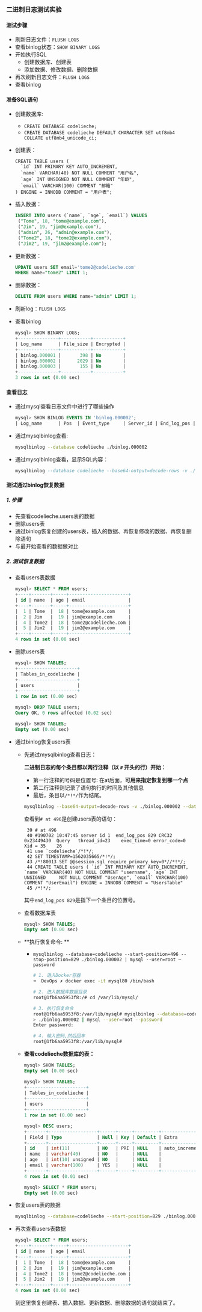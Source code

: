 ### 二进制日志测试实验

#### 测试步骤

- 刷新日志文件：`FLUSH LOGS`
- 查看binlog状态：`SHOW BINARY LOGS`
- 开始执行SQL
  - 创建数据库、创建表
  - 添加数据、修改数据、删除数据
- 再次刷新日志文件：`FLUSH LOGS`
- 查看binlog

#### 准备SQL语句

- 创建数据库: 

  - `CREATE DATABASE codelieche;`
  - `CREATE DATABASE codelieche DEFAULT CHARACTER SET utf8mb4 COLLATE utf8mb4_unicode_ci;`

- 创建表：

  ```mysql
  CREATE TABLE users (
  	`id` INT PRIMARY KEY AUTO_INCREMENT,
  	`name` VARCHAR(40) NOT NULL COMMENT "用户名",
  	`age` INT UNSIGNED NOT NULL COMMENT "年龄",
  	`email` VARCHAR(100) COMMENT "邮箱"
  ) ENGINE = INNODB COMMENT = "用户表";
  ```

- 插入数据：

  ```sql
  INSERT INTO users (`name`, `age`, `email`) VALUES
   ("Tome", 18, "tome@example.com"),
   ("Jim", 19, "jim@example.com"),
   ("admin", 26, "admin@example.com"),
   ("Tome2", 18, "tome2@example.com"),
   ("Jim2", 19, "jim2@example.com");
  ```

- 更新数据：

  ```sql
  UPDATE users SET email='tome2@codelieche.com'
  WHERE name="tome2" LIMIT 1;
  ```

- 删除数据：

  ```sql
  DELETE FROM users WHERE name="admin" LIMIT 1;
  ```

- 刷新log：`FLUSH LOGS`

- 查看binlog

  ```sql
  mysql> SHOW BINARY LOGS;
  +---------------+-----------+-----------+
  | Log_name      | File_size | Encrypted |
  +---------------+-----------+-----------+
  | binlog.000001 |       398 | No        |
  | binlog.000002 |      2029 | No        |
  | binlog.000003 |       155 | No        |
  +---------------+-----------+-----------+
  3 rows in set (0.00 sec)
  ```

#### 查看日志

- 通过mysql查看日志文件中进行了哪些操作

  ```sql
  mysql> SHOW BINLOG EVENTS IN 'binlog.000002';
  | Log_name      | Pos  | Event_type     | Server_id | End_log_pos | Info
  ```

- 通过mysqlbinlog查看:

  ```bash
  mysqlbinlog --database codelieche ./binlog.000002
  ```

- 通过mysqlbinlog查看，显示SQL内容：

  ```sql
  mysqlbinlog --database codelieche --base64-output=decode-rows -v ./binlog.000002
  ```

#### 测试通过binlog恢复数据

##### 1. 步骤

- 先查看codelieche.users表的数据
- 删除users表
- 通过binlog恢复创建的users表，插入的数据、再恢复修改的数据、再恢复删除语句
- 与最开始查看的数据做对比

##### 2. 测试恢复数据

- 查看users表数据

  ```sql
  mysql> SELECT * FROM users;
  +----+-------+-----+----------------------+
  | id | name  | age | email                |
  +----+-------+-----+----------------------+
  |  1 | Tome  |  18 | tome@example.com     |
  |  2 | Jim   |  19 | jim@example.com      |
  |  4 | Tome2 |  18 | tome2@codelieche.com |
  |  5 | Jim2  |  19 | jim2@example.com     |
  +----+-------+-----+----------------------+
  4 rows in set (0.00 sec)
  ```

- 删除users表

  ```sql
  mysql> SHOW TABLES;
  +----------------------+
  | Tables_in_codelieche |
  +----------------------+
  | users                |
  +----------------------+
  1 row in set (0.00 sec)
  
  mysql> DROP TABLE users;
  Query OK, 0 rows affected (0.02 sec)
  
  mysql> SHOW TABLES;
  Empty set (0.00 sec)
  ```

- 通过binlog恢复users表

  - 先通过mysqlbinlog查看日志：

    **二进制日志的每个条目都以两行注释（以 `#` 开头的行）开始：**

    - 第一行注释的号码是位置号: 在at后面，**可用来指定恢复到哪一个点**
    - 第二行注释则记录了语句执行的时间及其他信息
    - 最后，条目以`/*!*/`作为结尾。

    ```bash
    mysqlbinlog --base64-output=decode-rows -v ./binlog.000002 --database=codelieche
    ```

    查看到`# at 496`是创建users表的语句：

    ```
     39 # at 496
     40 #190702 10:47:45 server id 1  end_log_pos 829 CRC32 0x23449430  Query   thread_id=23    exec_time=0 error_code=0    Xid = 35    26
     41 use `codelieche`/*!*/;
     42 SET TIMESTAMP=1562035665/*!*/;
     43 /*!80013 SET @@session.sql_require_primary_key=0*//*!*/;
     44 CREATE TABLE users ( `id` INT PRIMARY KEY AUTO_INCREMENT, `name` VARCHAR(40) NOT NULL COMMENT "username", `age` INT UNSIGNED     NOT NULL COMMENT "UserAge", `email` VARCHAR(100) COMMENT "UserEmail") ENGINE = INNODB COMMENT = "UsersTable"
     45 /*!*/;
    ```

    其中`end_log_pos 829`是指下一个条目的位置号。

  - 查看数据库表

    ```sql
    mysql> SHOW TABLES;
    Empty set (0.00 sec)
    ```

  - **执行恢复命令: **

    - `mysqlbinlog --database=codelieche --start-position=496 --stop-position=829 ./binlog.000002 | mysql --user=root —password`

      ```bash
      # 1. 进入Docker容器
      ➜  DevOps ✗ docker exec -it mysql80 /bin/bash
      
      # 2. 进入数据库数据目录
      root@1fb6aa5953f8:/# cd /var/lib/mysql/
      
      # 3. 执行恢复命令
      root@1fb6aa5953f8:/var/lib/mysql# mysqlbinlog --database=codelieche --start-position=496 --stop-position=829 \
      > ./binlog.000002 | mysql --user=root --password
      Enter password:
      
      # 4. 输入密码,然后回车
      root@1fb6aa5953f8:/var/lib/mysql#
      ```

  - **查看codelieche数据库的表：**

    ```sql
    mysql> SHOW TABLES;
    Empty set (0.00 sec)
    
    mysql> SHOW TABLES;
    +----------------------+
    | Tables_in_codelieche |
    +----------------------+
    | users                |
    +----------------------+
    1 row in set (0.00 sec)
    
    mysql> DESC users;
    +-------+------------------+------+-----+---------+----------------+
    | Field | Type             | Null | Key | Default | Extra          |
    +-------+------------------+------+-----+---------+----------------+
    | id    | int(11)          | NO   | PRI | NULL    | auto_increment |
    | name  | varchar(40)      | NO   |     | NULL    |                |
    | age   | int(10) unsigned | NO   |     | NULL    |                |
    | email | varchar(100)     | YES  |     | NULL    |                |
    +-------+------------------+------+-----+---------+----------------+
    4 rows in set (0.01 sec)
    
    mysql> SELECT * FROM users;
    Empty set (0.00 sec)
    ```

- 恢复users表的数据

  ```bash
  mysqlbinlog --database=codelieche --start-position=829 ./binlog.000002 | mysql --user=root --password
  ```

- 再次查看users表数据

  ```sql
  mysql> SELECT * FROM users;
  +----+-------+-----+----------------------+
  | id | name  | age | email                |
  +----+-------+-----+----------------------+
  |  1 | Tome  |  18 | tome@example.com     |
  |  2 | Jim   |  19 | jim@example.com      |
  |  4 | Tome2 |  18 | tome2@codelieche.com |
  |  5 | Jim2  |  19 | jim2@example.com     |
  +----+-------+-----+----------------------+
  4 rows in set (0.00 sec)
  ```

  到这里恢复创建表、插入数据、更新数据、删除数据的语句就结束了。